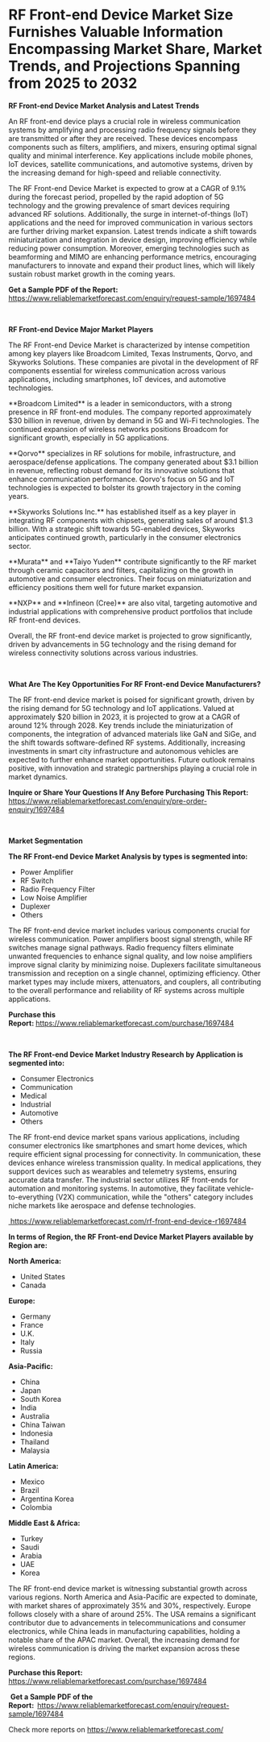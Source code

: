 <p><h1>RF Front-end Device Market Size Furnishes Valuable Information Encompassing Market Share, Market Trends, and Projections Spanning from 2025 to 2032</h1></p><p><strong>RF Front-end Device Market Analysis and Latest Trends</strong></p>
<p><p>An RF front-end device plays a crucial role in wireless communication systems by amplifying and processing radio frequency signals before they are transmitted or after they are received. These devices encompass components such as filters, amplifiers, and mixers, ensuring optimal signal quality and minimal interference. Key applications include mobile phones, IoT devices, satellite communications, and automotive systems, driven by the increasing demand for high-speed and reliable connectivity.</p><p>The RF Front-end Device Market is expected to grow at a CAGR of 9.1% during the forecast period, propelled by the rapid adoption of 5G technology and the growing prevalence of smart devices requiring advanced RF solutions. Additionally, the surge in internet-of-things (IoT) applications and the need for improved communication in various sectors are further driving market expansion. Latest trends indicate a shift towards miniaturization and integration in device design, improving efficiency while reducing power consumption. Moreover, emerging technologies such as beamforming and MIMO are enhancing performance metrics, encouraging manufacturers to innovate and expand their product lines, which will likely sustain robust market growth in the coming years.</p></p>
<p><strong>Get a Sample PDF of the Report:&nbsp;</strong> <a href="https://www.reliablemarketforecast.com/enquiry/request-sample/1697484?utm_campaign=2314&utm_medium=2&utm_source=Github&utm_content=ia&utm_term=24032025&utm_id=rf-front-end-device">https://www.reliablemarketforecast.com/enquiry/request-sample/1697484</a></p>
<p>&nbsp;</p>
<p><strong>RF Front-end Device Major Market Players</strong></p>
<p><p>The RF Front-end Device Market is characterized by intense competition among key players like Broadcom Limited, Texas Instruments, Qorvo, and Skyworks Solutions. These companies are pivotal in the development of RF components essential for wireless communication across various applications, including smartphones, IoT devices, and automotive technologies.</p><p>**Broadcom Limited** is a leader in semiconductors, with a strong presence in RF front-end modules. The company reported approximately $30 billion in revenue, driven by demand in 5G and Wi-Fi technologies. The continued expansion of wireless networks positions Broadcom for significant growth, especially in 5G applications.</p><p>**Qorvo** specializes in RF solutions for mobile, infrastructure, and aerospace/defense applications. The company generated about $3.1 billion in revenue, reflecting robust demand for its innovative solutions that enhance communication performance. Qorvo's focus on 5G and IoT technologies is expected to bolster its growth trajectory in the coming years.</p><p>**Skyworks Solutions Inc.** has established itself as a key player in integrating RF components with chipsets, generating sales of around $1.3 billion. With a strategic shift towards 5G-enabled devices, Skyworks anticipates continued growth, particularly in the consumer electronics sector.</p><p>**Murata** and **Taiyo Yuden** contribute significantly to the RF market through ceramic capacitors and filters, capitalizing on the growth in automotive and consumer electronics. Their focus on miniaturization and efficiency positions them well for future market expansion.</p><p>**NXP** and **Infineon (Cree)** are also vital, targeting automotive and industrial applications with comprehensive product portfolios that include RF front-end devices. </p><p>Overall, the RF front-end device market is projected to grow significantly, driven by advancements in 5G technology and the rising demand for wireless connectivity solutions across various industries.</p></p>
<p>&nbsp;</p>
<p><strong>What Are The Key Opportunities For RF Front-end Device Manufacturers?</strong></p>
<p><p>The RF front-end device market is poised for significant growth, driven by the rising demand for 5G technology and IoT applications. Valued at approximately $20 billion in 2023, it is projected to grow at a CAGR of around 12% through 2028. Key trends include the miniaturization of components, the integration of advanced materials like GaN and SiGe, and the shift towards software-defined RF systems. Additionally, increasing investments in smart city infrastructure and autonomous vehicles are expected to further enhance market opportunities. Future outlook remains positive, with innovation and strategic partnerships playing a crucial role in market dynamics.</p></p>
<p><strong>Inquire or Share Your Questions If Any Before Purchasing This Report:</strong> <a href="https://www.reliablemarketforecast.com/enquiry/pre-order-enquiry/1697484?utm_campaign=2314&utm_medium=2&utm_source=Github&utm_content=ia&utm_term=24032025&utm_id=rf-front-end-device">https://www.reliablemarketforecast.com/enquiry/pre-order-enquiry/1697484</a></p>
<p>&nbsp;</p>
<p><strong>Market Segmentation</strong></p>
<p><strong>The RF Front-end Device Market Analysis by types is segmented into:</strong></p>
<p><ul><li>Power Amplifier</li><li>RF Switch</li><li>Radio Frequency Filter</li><li>Low Noise Amplifier</li><li>Duplexer</li><li>Others</li></ul></p>
<p><p>The RF front-end device market includes various components crucial for wireless communication. Power amplifiers boost signal strength, while RF switches manage signal pathways. Radio frequency filters eliminate unwanted frequencies to enhance signal quality, and low noise amplifiers improve signal clarity by minimizing noise. Duplexers facilitate simultaneous transmission and reception on a single channel, optimizing efficiency. Other market types may include mixers, attenuators, and couplers, all contributing to the overall performance and reliability of RF systems across multiple applications.</p></p>
<p><strong>Purchase this Report:&nbsp;</strong><a href="https://www.reliablemarketforecast.com/purchase/1697484?utm_campaign=2314&utm_medium=2&utm_source=Github&utm_content=ia&utm_term=24032025&utm_id=rf-front-end-device">https://www.reliablemarketforecast.com/purchase/1697484</a></p>
<p>&nbsp;</p>
<p><strong>The RF Front-end Device Market Industry Research by Application is segmented into:</strong></p>
<p><ul><li>Consumer Electronics</li><li>Communication</li><li>Medical</li><li>Industrial</li><li>Automotive</li><li>Others</li></ul></p>
<p><p>The RF front-end device market spans various applications, including consumer electronics like smartphones and smart home devices, which require efficient signal processing for connectivity. In communication, these devices enhance wireless transmission quality. In medical applications, they support devices such as wearables and telemetry systems, ensuring accurate data transfer. The industrial sector utilizes RF front-ends for automation and monitoring systems. In automotive, they facilitate vehicle-to-everything (V2X) communication, while the "others" category includes niche markets like aerospace and defense technologies.</p></p>
<p><a href="https://www.reliablemarketforecast.com/rf-front-end-device-r1697484?utm_campaign=2314&utm_medium=2&utm_source=Github&utm_content=ia&utm_term=24032025&utm_id=rf-front-end-device">&nbsp;https://www.reliablemarketforecast.com/rf-front-end-device-r1697484</a></p>
<p><strong>In terms of Region, the RF Front-end Device Market Players available by Region are:</strong></p>
<p>
    <p> <strong> North America: </strong>
        <ul>
            <li>United States</li>
            <li>Canada</li>
        </ul>
        </p> 
    <p> <strong> Europe: </strong>
        <ul>
            <li>Germany</li>
            <li>France</li>
            <li>U.K.</li>
            <li>Italy</li>
            <li>Russia</li>
        </ul>
        </p> 
    <p> <strong> Asia-Pacific: </strong>
        <ul>
            <li>China</li>
            <li>Japan</li>
            <li>South Korea</li>
            <li>India</li>
            <li>Australia</li>
            <li>China Taiwan</li>
            <li>Indonesia</li>
            <li>Thailand</li>
            <li>Malaysia</li>
        </ul>
        </p> 
    <p> <strong> Latin America: </strong>
        <ul>
            <li>Mexico</li>
            <li>Brazil</li>
            <li>Argentina Korea</li>
            <li>Colombia</li>
        </ul>
        </p> 
    <p> <strong> Middle East & Africa: </strong>
        <ul>
            <li>Turkey</li>
            <li>Saudi</li>
            <li>Arabia</li>
            <li>UAE</li>
            <li>Korea</li>
        </ul>
    </p>
    </p>
<p><p>The RF front-end device market is witnessing substantial growth across various regions. North America and Asia-Pacific are expected to dominate, with market shares of approximately 35% and 30%, respectively. Europe follows closely with a share of around 25%. The USA remains a significant contributor due to advancements in telecommunications and consumer electronics, while China leads in manufacturing capabilities, holding a notable share of the APAC market. Overall, the increasing demand for wireless communication is driving the market expansion across these regions.</p></p>
<p><strong>Purchase this Report: </strong><a href="https://www.reliablemarketforecast.com/purchase/1697484?utm_campaign=2314&utm_medium=2&utm_source=Github&utm_content=ia&utm_term=24032025&utm_id=rf-front-end-device">https://www.reliablemarketforecast.com/purchase/1697484</a></p>
<p>&nbsp;<strong>Get a Sample PDF of the Report:&nbsp;&nbsp;</strong><a href="https://www.reliablemarketforecast.com/enquiry/request-sample/1697484?utm_campaign=2314&utm_medium=2&utm_source=Github&utm_content=ia&utm_term=24032025&utm_id=rf-front-end-device">https://www.reliablemarketforecast.com/enquiry/request-sample/1697484</a></p>
<p><strong></strong></p>
<p>Check more reports on <a href="https://www.reliablemarketforecast.com/?utm_campaign=2314&utm_medium=2&utm_source=Github&utm_content=ia&utm_term=24032025&utm_id=rf-front-end-device">https://www.reliablemarketforecast.com/</a></p>